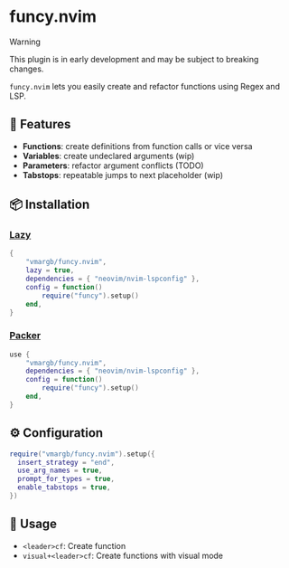 # funcy.nvim
> [!WARNING]
> This plugin is in early development and may be subject to breaking changes.

`funcy.nvim` lets you easily create and refactor functions using Regex and LSP.

## 🎉 Features
- **Functions**: create definitions from function calls or vice versa
- **Variables**: create undeclared arguments (wip)
- **Parameters**: refactor argument conflicts (TODO)
- **Tabstops**: repeatable jumps to next placeholder (wip)

## 📦 Installation

### [Lazy](https://github.com/folke/lazy.nvim)
```lua
{
    "vmargb/funcy.nvim",
    lazy = true,
    dependencies = { "neovim/nvim-lspconfig" },
    config = function()
        require("funcy").setup()
    end,
}
```

### [Packer](https://github.com/wbthomason/packer.nvim)
```lua
use {
    "vmargb/funcy.nvim",
    dependencies = { "neovim/nvim-lspconfig" },
    config = function()
        require("funcy").setup()
    end,
}
```

## ⚙️ Configuration
```lua
require("vmargb/funcy.nvim").setup({
  insert_strategy = "end",
  use_arg_names = true,
  prompt_for_types = true,
  enable_tabstops = true,
})
```

## 🚀 Usage
- `<leader>cf`: Create function
- `visual+<leader>cf`: Create functions with visual mode
